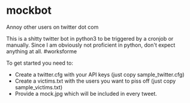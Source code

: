 # mockbot
Annoy other users on twitter dot com

This is a shitty twitter bot in python3 to be triggered by a cronjob or manually. Since I am obviously not proficient in python, don't expect anything at all. #worksforme

To get started you need to:
* Create a twitter.cfg with your API keys (just copy sample_twitter.cfg)
* Create a victims.txt with the users you want to piss off (just copy sample_victims.txt)
* Provide a mock.jpg which will be included in every tweet.
